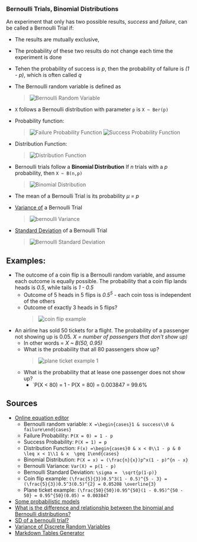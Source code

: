 ### Bernoulli Trials, Binomial Distributions

An experiment that only has two possible results, *success* and *failure*, can be called a Bernoulli Trial if:
* The results are mutually exclusive,
* The probability of these two results do not change each time the experiment is done
* Tehen the probability of success is *p*, then the probability of failure is *(1 - p)*, which is often called *q*
* The Bernoulli random variable is defined as
    > ![Bernoulli Random Variable](https://user-images.githubusercontent.com/638189/48320500-e0b60a00-e5e8-11e8-8fc1-f1b316c3fe83.png)
* `X` follows a Bernoulli distribution with parameter `p` is `X ~ Ber(p)`
* Probability function:
    > ![Failure Probability Function](https://user-images.githubusercontent.com/638189/48320567-85d0e280-e5e9-11e8-8ad2-cac44548e809.png)
    > ![Success Probability Function](https://user-images.githubusercontent.com/638189/48320591-adc04600-e5e9-11e8-9b75-8e1a3732a2a0.png)
* Distribution Function:
    > ![Distribution Function](https://user-images.githubusercontent.com/638189/48320683-769e6480-e5ea-11e8-8a15-d22a9ae925a9.png)
* Bernoulli trials follow a **Binomial Distribution** If *n* trials with a *p* probability, then `X ~ B(n,p)`
    > ![Binomial Distribution](https://user-images.githubusercontent.com/638189/48320873-10b2dc80-e5ec-11e8-9e1f-86632948918b.png)
* The mean of a Bernoulli Trial is its probability *&mu; = p*
* [Variance of](https://ocw.mit.edu/courses/mathematics/18-05-introduction-to-probability-and-statistics-spring-2014/readings/MIT18_05S14_Reading5a.pdf) a Bernoulli Trial
  > ![bernoulli Variance](https://user-images.githubusercontent.com/638189/48450932-19371e80-e776-11e8-936a-342b373f99b8.png)

* [Standard Deviation](https://math.stackexchange.com/questions/1716156/sd-of-a-bernoulli-trial) of a Bernoulli Trial
  > ![Bernoulli Standard Deviation](https://user-images.githubusercontent.com/638189/48321218-e282cc00-e5ee-11e8-8976-1e58630e981e.png)
## Examples:
* The outcome of a coin flip is a Bernoulli random variable, and assume each outcome is equally possible. The probability that a coin flip lands heads is *0.5*, while tails is *1 - 0.5*
  * Outcome of 5 heads in 5 flips is *0.5<sup>5</sup>* - each coin toss is independent of the others
  * Outcome of exactly 3 heads in 5 flips?
      > ![coin flip example](https://user-images.githubusercontent.com/638189/48321096-e95d0f00-e5ed-11e8-960f-5df95aa2cddf.png)
* An airline has sold 50 tickets for a flight. The probability of a passenger not showing up is 0.05. *X = number of passengers that don't show up)*
  * In other words = *X ~ B(50, 0.95)*
  * What is the probability that all 80 passengers show up?
      > ![plane ticket example 1](https://user-images.githubusercontent.com/638189/48321686-db10f200-e5f1-11e8-95ef-f36bb5c375d9.png)
  * What is the probability that at lease one passenger does not show up?
    * `P(X < 80) = 1 - P(X = 80) = 0.003847 = 99.6%


## Sources
* [Online equation editor](http://www.sciweavers.org/free-online-latex-equation-editor)
  * Bernoulli random variable: `X =\begin{cases}1 & success\\0 & failure\end{cases}`
  * Failure Probability: `P(X = 0) = 1 - p`
  * Success Probability: `P(X = 1) = p`
  * Distribution Function: `F(x) =\begin{cases}0 & x < 0\\1 - p & 0  \leq x < 1\\1 & x  \geq 1\end{cases}`
  * Binomial Distribution: `P(X = x) = (\frac{n}{x})p^x(1 - p)^{n - x}`
  * Bernoulli Variance: `Var(X) = p(1 - p)`
  * Bernoulli Standard Deviation: `\sigma =  \sqrt{p(1-p)} `
  * Coin flip example: `(\frac{5}{3})0.5^3(1 - 0.5)^{5 - 3} = (\frac{5}{3})0.5^3(0.5)^{2} = 0.05208 \overline{3} `
  * Plane ticket example: `(\frac{50}{50})0.95^{50}(1 - 0.95)^{50 - 50} = 0.95^{50}(0.05) = 0.003847`
* [Some probabilistic models](http://www.est.uc3m.es/esp/nueva_docencia/getafe/economia/estadistica_I/doc_generica/Chapt1_Part-C_Print.pdf)
* [What is the difference and relationship between the binomial and Bernoulli distributions?](https://math.stackexchange.com/questions/838107/what-is-the-difference-and-relationship-between-the-binomial-and-bernoulli-distr)
* [SD of a bernoulli trial?](https://math.stackexchange.com/questions/1716156/sd-of-a-bernoulli-trial)
* [Variance of Discrete Random Variables](https://ocw.mit.edu/courses/mathematics/18-05-introduction-to-probability-and-statistics-spring-2014/readings/MIT18_05S14_Reading5a.pdf)
* [Markdown Tables Generator](https://www.tablesgenerator.com/markdown_tables)

